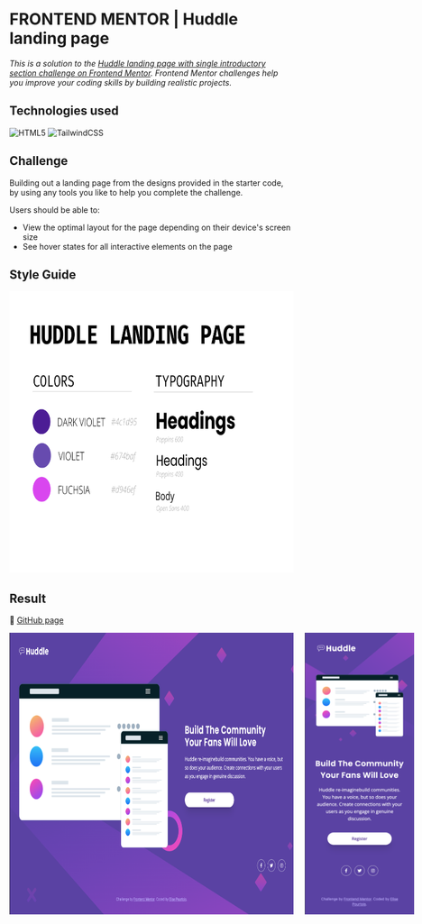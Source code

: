 # FRONTEND MENTOR | Huddle landing page

_This is a solution to the [Huddle landing page with single introductory section challenge on Frontend Mentor](https://www.frontendmentor.io/challenges/huddle-landing-page-with-a-single-introductory-section-B_2Wvxgi0). Frontend Mentor challenges help you improve your coding skills by building realistic projects._


## Technologies used

![HTML5](https://img.shields.io/badge/html5-%23E34F26.svg?style=for-the-badge&logo=html5&logoColor=white)
![TailwindCSS](https://img.shields.io/badge/tailwindcss-%2338B2AC.svg?style=for-the-badge&logo=tailwind-css&logoColor=white)

## Challenge

Building out a landing page from the designs provided in the starter code, by using any tools you like to help you complete the challenge.

Users should be able to:
- View the optimal layout for the page depending on their device's screen size
- See hover states for all interactive elements on the page

## Style Guide

<img src="/assets/design/huddle-styleguide.png" style="height:500px;">

## Result

🚀 [GitHub page](https://eliseprts.github.io/frontendmentor-huddle/)

<div style="display:flex; justify-content:space-between; gap:20px;">
    <img src="/assets/design/desktop-screenshot.png" style="height:500px;">
    <img src="/assets/design/mobile-screenshot.png" style="height:500px;">
</div>
